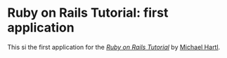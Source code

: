 # Ruby on Rails Tutorial: first application

This si the first application for the [*Ruby on Rails Tutorial*](http://railstutorial.org/) by [Michael Hartl](http://michaelhartl.com).
